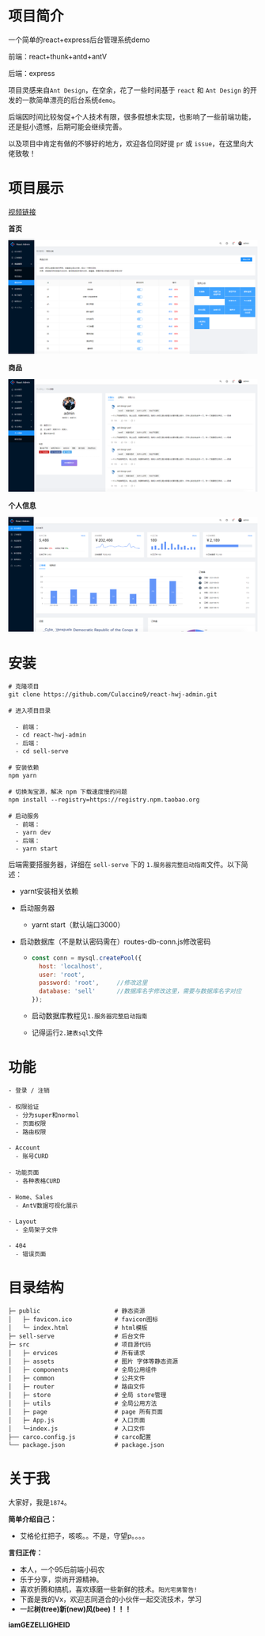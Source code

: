 # 项目简介

一个简单的react+express后台管理系统demo

前端：react+thunk+antd+antV

后端：express

项目灵感来自`Ant Design`，在空余，花了一些时间基于 `react` 和 `Ant Design` 的开发的一款简单漂亮的后台系统`demo`。

后端因时间比较匆促+个人技术有限，很多假想未实现，也影响了一些前端功能，还是挺小遗憾，后期可能会继续完善。

以及项目中肯定有做的不够好的地方，欢迎各位同好提 `pr` 或 `issue`，在这里向大佬致敬！



# 项目展示

[视频链接](https://www.bilibili.com/video/BV1Z34y1D7S9?pop_share=1)

**首页**

![react-admin](https://github.com/Culaccino9/react-hwj-admin/blob/main/showPic/react-admin-goods.png)



**商品**

![react-admin-goods](https://github.com/Culaccino9/react-hwj-admin/blob/main/showPic/react-admin-user.png)



**个人信息**

![react-admin-user](https://github.com/Culaccino9/react-hwj-admin/blob/main/showPic/react-admin.png)





# 安装

```
# 克隆项目
git clone https://github.com/Culaccino9/react-hwj-admin.git

# 进入项目目录

  - 前端：
  - cd react-hwj-admin
  - 后端：
  - cd sell-serve

# 安装依赖
npm yarn

# 切换淘宝源，解决 npm 下载速度慢的问题
npm install --registry=https://registry.npm.taobao.org

# 启动服务
  - 前端：
  - yarn dev
  - 后端：
  - yarn start
```

后端需要搭服务器，详细在 `sell-serve` 下的 `1.服务器完整启动指南`文件。以下简述：

- yarnt安装相关依赖

- 启动服务器

  - yarnt start（默认端口3000）

- 启动数据库（不是默认密码需在）routes-db-conn.js修改密码

  - ```js
    const conn = mysql.createPool({
      host: 'localhost',
      user: 'root',
      password: 'root',		//修改这里
      database: 'sell'		//数据库名字修改这里，需要与数据库名字对应
    });
    ```

  - 启动数据库教程见`1.服务器完整启动指南`

  - 记得运行`2.建表sql`文件



# 功能

```
- 登录 / 注销

- 权限验证
  - 分为super和normol
  - 页面权限
  - 路由权限

- Account
  - 账号CURD

- 功能页面
  - 各种表格CURD

- Home、Sales
  - AntV数据可视化展示

- Layout
  - 全局架子文件

- 404
  - 错误页面
```



# 目录结构

```
├─ public                     # 静态资源
│   ├─ favicon.ico            # favicon图标
│   └─ index.html             # html模板
├─ sell-serve                 # 后台文件
├─ src                        # 项目源代码
│   ├─ ervices                # 所有请求
│   ├─ assets                 # 图片 字体等静态资源
│   ├─ components             # 全局公用组件
│   ├─ common                 # 公共文件
│   ├─ router                 # 路由文件
│   ├─ store                  # 全局 store管理
│   ├─ utils                  # 全局公用方法
│   ├─ page                   # page 所有页面
│   ├─ App.js                 # 入口页面
│   └─index.js                # 入口文件
├── carco.config.js           # carco配置
└── package.json              # package.json
```



# 关于我

大家好，我是`1874`。

**简单介绍自己：**

- 艾格伦扛把子，咳咳。。不是，守望p。。。。

**言归正传：**

- 本人，一个95后前端小码农
- 乐于分享，崇尚开源精神。
- 喜欢折腾和搞机，喜欢琢磨一些新鲜的技术。`阳光宅男警告!`
- 下面是我的Vx，欢迎志同道合的小伙伴一起交流技术，学习
- 一起**树(tree)新(new)风(bee)！！！**



**iamGEZELLIGHEID**

